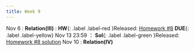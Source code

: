 ```yaml
---
title: Week 9
---
```


Nov 6
: **Relation(III)**
:  **HW**{: .label .label-red }Released: [Homework #8](https://basics.sjtu.edu.cn/~yangqizhe/pdf/dm2023w/homework/DM-hw8.pdf)  **DUE**{: .label .label-yellow} Nov 13  23:59
： **Sol**{: .label .label-green }Released: [Homework #8 solution](https://basics.sjtu.edu.cn/~yangqizhe/pdf/dm2023w/homework/DM-hw8sol.pdf)
Nov 10
: **Relation(IV)**
